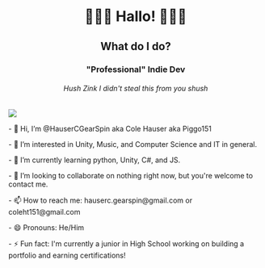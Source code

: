 <!---
HauserCGearSpin/HauserCGearSpin is a ✨ special ✨ repository because its `README.md` (this file) appears on your GitHub profile.
You can click the Preview link to take a look at your changes.

fixed alignment - zink
--->

<h1 align="center">
  🌈🌸🐬 Hallo! 🐬🌸🌈
</h1>
<h2 align="center">
  What do I do?
</h2>

<h3 align="center">
  "Professional" Indie Dev
</h3>
<h6 align="center">
  Hush Zink I didn't steal this from you shush
</h6>

<p>
  <img src="https://img.icons8.com/color/c-sharp-logo.png"/>
</p>


<p>
  - 👋 Hi, I’m @HauserCGearSpin aka Cole Hauser aka Piggo151
</p>
<p
  >- 👀 I’m interested in Unity, Music, and Computer Science and IT in general.
</p>
<p>
  - 🌱 I’m currently learning python, Unity, C#, and JS.
</p>
<p>
  - 💞️ I’m looking to collaborate on nothing right now, but you're welcome to contact me.
</p>
<p>
  - 📫 How to reach me: hauserc.gearspin@gmail.com or coleht151@gmail.com
</p>
<p>
  - 😄 Pronouns: He/Him</p>
<p>
  - ⚡ Fun fact: I'm currently a junior in High School working on building a portfolio and earning certifications!
</p>
